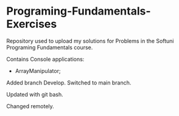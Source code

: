 # Programing-Fundamentals-Exercises

Repository used to upload my solutions for Problems in the Softuni Programing Fundamentals course.

Contains Console applications:
- ArrayManipulator;

Added branch Develop.
Switched to main branch.

Updated with git bash.

Changed remotely.

